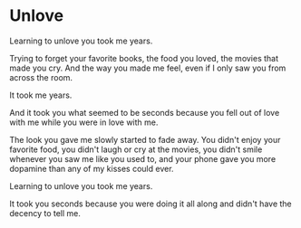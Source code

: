 # Unlove

Learning to unlove you took me years.

Trying to forget your favorite books,
the food you loved,
the movies that made you cry.
And the way you made me feel,
even if I only saw you
from across the room.

It took me years.

And it took you what seemed to be seconds
because you fell out of love with me
while you were in love with me.

The look you gave me slowly started to fade away.
You didn't enjoy your favorite food,
you didn't laugh or cry at the movies,
you didn't smile whenever you saw me
like you used to,
and your phone gave you more dopamine
than any of my kisses could ever.

Learning to unlove you took me years.

It took you seconds
because you were doing it all along
and didn't have the decency
to tell me.

